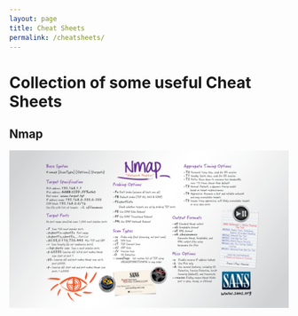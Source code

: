 ```yaml
---
layout: page
title: Cheat Sheets
permalink: /cheatsheets/
---
```


# Collection of some useful Cheat Sheets

## Nmap

![Nmap](/images/cheat-sheets/nmap.png)